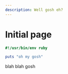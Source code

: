 ```yaml
---
description: Well gosh eh?
---
```


# Initial page

```ruby
#!/usr/bin/env ruby

puts "oh my gosh"
```

blah blah gosh

